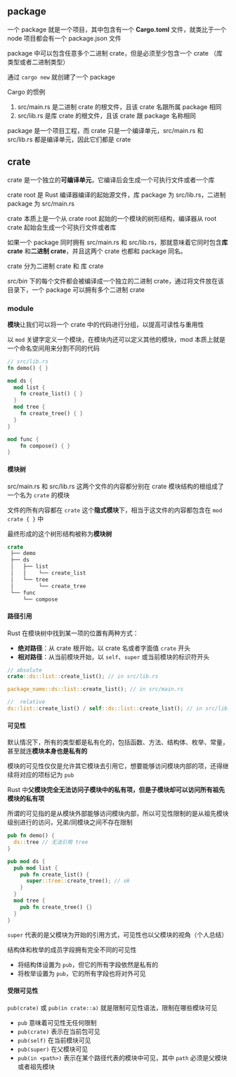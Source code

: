 ## package

一个 package 就是一个项目，其中包含有一个 **Cargo.toml** 文件，就类比于一个 node 项目都会有一个 package.json 文件

package 中可以包含任意多个二进制 crate，但是必须至少包含一个 crate （库类型或者二进制类型）

通过 `cargo new` 就创建了一个 package

Cargo 的惯例

1. src/main.rs 是二进制 crate 的根文件，且该 crate 名跟所属 package 相同
2. src/lib.rs 是库 crate 的根文件，且该 crate 跟 package 名称相同

package 是一个项目工程，而 crate 只是一个编译单元，src/main.rs 和 src/lib.rs 都是编译单元，因此它们都是 crate

## crate

crate 是一个独立的**可编译单元**，它编译后会生成一个可执行文件或者一个库

crate root 是 Rust 编译器编译的起始源文件，库 package 为 src/lib.rs，二进制 package 为 src/main.rs

crate 本质上是一个从 crate root 起始的一个模块的树形结构，编译器从 root crate 起始会生成一个可执行文件或者库

如果一个 package 同时拥有 src/main.rs 和 src/lib.rs，那就意味着它同时包含**库 crate** 和**二进制 crate**，并且这两个 crate 也都和 package 同名。

crate 分为二进制 crate 和 库 crate

*src/bin* 下的每个文件都会被编译成一个独立的二进制 crate，通过将文件放在该目录下，一个 package 可以拥有多个二进制 crate

### module

**模块**让我们可以将一个 crate 中的代码进行分组，以提高可读性与重用性

以 `mod` 关键字定义一个模块，在模块内还可以定义其他的模块，mod 本质上就是一个命名空间用来分割不同的代码

```rust
// src/lib.rs
fn demo() { }

mod ds {
  mod list { 
    fn create_list() { }
  }
  mod tree {
    fn create_tree() { }
  }
}

mod func { 
	fn compose() { }
}
```

#### 模块树

src/main.rs 和 src/lib.rs 这两个文件的内容都分别在 crate 模块结构的根组成了一个名为 `crate` 的模块

文件的所有内容都在 `crate` 这个**隐式模块**下，相当于这文件的内容都包含在 `mod crate { }` 中

最终形成的这个树形结构被称为**模块树** 

```rust
crate
 ├── demo
 ├── ds
 │   ├── list
 │   │    └── create_list
 │   └── tree
 │        └── create_tree
 └── func
     └── compose
```

#### 路径引用

Rust 在模块树中找到某一项的位置有两种方式：

- **绝对路径**：从 crate 根开始，以 crate 名或者字面值 `crate` 开头
- **相对路径**：从当前模块开始，以 `self`、`super` 或当前模块的标识符开头

```rust
// absolute
crate::ds::list::create_list(); // in src/lib.rs

package_name::ds::list::create_list(); // in src/main.rs

//  relative
ds::list::create_list() / self::ds::list::create_list(); // in src/lib.rs crate root
```

#### 可见性

默认情况下，所有的类型都是私有化的，包括函数、方法、结构体、枚举、常量，甚至就连**模块本身也是私有的** 

模块的可见性仅仅是允许其它模块去引用它，想要能够访问模块内部的项，还得继续将对应的项标记为 `pub` 

Rust 中**父模块完全无法访问子模块中的私有项，但是子模块却可以访问所有祖先模块的私有项** 

所谓的可见指的是从模块外部能够访问模块内部，所以可见性限制的是从祖先模块级别进行的访问，兄弟/同模块之间不存在限制

```rust
pub fn demo() {
  ds::tree // 无法引用 tree
}

pub mod ds {
  pub mod list {
    pub fn create_list() {
      super::tree::create_tree(); // ok
    }
  }
  mod tree {
    pub fn create_tree() {}
  }
}
```

`super` 代表的是父模块为开始的引用方式，可见性也以父模块的视角（个人总结）

结构体和枚举的成员字段拥有完全不同的可见性

- 将结构体设置为 `pub`，但它的所有字段依然是私有的
- 将枚举设置为 `pub`，它的所有字段也将对外可见

#### 受限可见性

`pub(crate)` 或 `pub(in crate::a)` 就是限制可见性语法，限制在哪些模块可见

- `pub` 意味着可见性无任何限制
- `pub(crate)` 表示在当前包可见
- `pub(self)` 在当前模块可见
- `pub(super)` 在父模块可见
- `pub(in <path>)` 表示在某个路径代表的模块中可见，其中 `path` 必须是父模块或者祖先模块